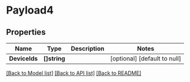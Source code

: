 # Payload4

## Properties
Name | Type | Description | Notes
------------ | ------------- | ------------- | -------------
**DeviceIds** | **[]string** |  | [optional] [default to null]

[[Back to Model list]](../README.md#documentation-for-models) [[Back to API list]](../README.md#documentation-for-api-endpoints) [[Back to README]](../README.md)


